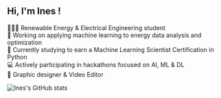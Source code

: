 ## Hi, I'm Ines !

👩🏼‍🎓 Renewable Energy & Electrical Engineering student <br/>
💼 Working on applying machine learning to energy data analysis and optimization <br/>
🌱 Currently studying to earn a Machine Learning Scientist Certification in Python <br/>
💻 Actively participating in hackathons focused on AI, ML & DL <br/>
🎨 Graphic designer & Video Editor <br/>


![Ines's GitHub stats](https://github-readme-stats.vercel.app/api?username=Nesnoussa&show_icons=true&theme=radical)
